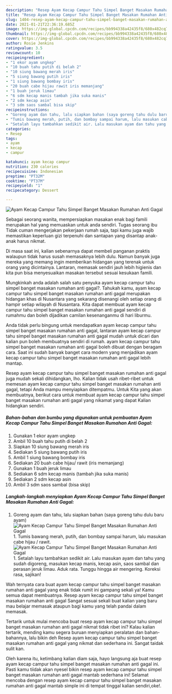 ```yaml
---
description: "Resep Ayam Kecap Campur Tahu Simpel Banget Masakan Rumahan Anti Gagal yang lezat Untuk Jualan"
title: "Resep Ayam Kecap Campur Tahu Simpel Banget Masakan Rumahan Anti Gagal yang lezat Untuk Jualan"
slug: 1404-resep-ayam-kecap-campur-tahu-simpel-banget-masakan-rumahan-anti-gagal-yang-lezat-untuk-jualan
date: 2021-01-21T22:36:19.685Z
image: https://img-global.cpcdn.com/recipes/bb994338a42435f8/680x482cq70/ayam-kecap-campur-tahu-simpel-banget-masakan-rumahan-anti-gagal-foto-resep-utama.jpg
thumbnail: https://img-global.cpcdn.com/recipes/bb994338a42435f8/680x482cq70/ayam-kecap-campur-tahu-simpel-banget-masakan-rumahan-anti-gagal-foto-resep-utama.jpg
cover: https://img-global.cpcdn.com/recipes/bb994338a42435f8/680x482cq70/ayam-kecap-campur-tahu-simpel-banget-masakan-rumahan-anti-gagal-foto-resep-utama.jpg
author: Rosie Jenkins
ratingvalue: 3.5
reviewcount: 10
recipeingredient:
- "1 ekor ayam ungkep"
- "10 buah tahu putih di belah 2"
- "10 siung bawang merah iris"
- "5 siung bawang putih iris"
- "1 siung bawang bombay iris"
- "20 buah cabe hijau rawit iris memanjang"
- "1 buah jeruk limau"
- "6 sdm kecap manis tambah jika suka manis"
- "2 sdm kecap asin"
- "3 sdm saos sambal bisa skip"
recipeinstructions:
- "Goreng ayam dan tahu, lalu siapkan bahan (saya goreng tahu dulu baru ayam)"
- "Tumis bawang merah, putih, dan bombay sampai harum, lalu masukan cabe hijau / rawit."
- "Setalah layu tambahkan sedikit air. Lalu masukan ayam dan tahu yang sudah digoreng, masukan kecap manis, kecap asin, saos sambal dan perasan jeruk limau. Aduk rata. Tunggu hingga air mengering. Koreksi rasa, sajikan!"
categories:
- Resep
tags:
- ayam
- kecap
- campur

katakunci: ayam kecap campur 
nutrition: 230 calories
recipecuisine: Indonesian
preptime: "PT32M"
cooktime: "PT37M"
recipeyield: "1"
recipecategory: Dessert

---
```



![Ayam Kecap Campur Tahu Simpel Banget Masakan Rumahan Anti Gagal](https://img-global.cpcdn.com/recipes/bb994338a42435f8/680x482cq70/ayam-kecap-campur-tahu-simpel-banget-masakan-rumahan-anti-gagal-foto-resep-utama.jpg)

Sebagai seorang wanita, mempersiapkan masakan enak bagi famili merupakan hal yang memuaskan untuk anda sendiri. Tugas seorang ibu Tidak cuman mengerjakan pekerjaan rumah saja, tapi kamu juga wajib memastikan keperluan gizi terpenuhi dan santapan yang disantap anak-anak harus nikmat.

Di masa  saat ini, kalian sebenarnya dapat membeli panganan praktis walaupun tidak harus susah memasaknya lebih dulu. Namun banyak juga mereka yang memang ingin memberikan hidangan yang terenak untuk orang yang dicintainya. Lantaran, memasak sendiri jauh lebih higienis dan kita pun bisa menyesuaikan masakan tersebut sesuai kesukaan famili. 



Mungkinkah anda adalah salah satu penyuka ayam kecap campur tahu simpel banget masakan rumahan anti gagal?. Tahukah kamu, ayam kecap campur tahu simpel banget masakan rumahan anti gagal merupakan hidangan khas di Nusantara yang sekarang disenangi oleh setiap orang di hampir setiap wilayah di Nusantara. Kita dapat membuat ayam kecap campur tahu simpel banget masakan rumahan anti gagal sendiri di rumahmu dan boleh dijadikan camilan kesenanganmu di hari liburmu.

Anda tidak perlu bingung untuk mendapatkan ayam kecap campur tahu simpel banget masakan rumahan anti gagal, lantaran ayam kecap campur tahu simpel banget masakan rumahan anti gagal mudah untuk dicari dan kalian pun boleh membuatnya sendiri di rumah. ayam kecap campur tahu simpel banget masakan rumahan anti gagal boleh dibuat dengan beragam cara. Saat ini sudah banyak banget cara modern yang menjadikan ayam kecap campur tahu simpel banget masakan rumahan anti gagal lebih mantap.

Resep ayam kecap campur tahu simpel banget masakan rumahan anti gagal juga mudah sekali dihidangkan, lho. Kalian tidak usah ribet-ribet untuk memesan ayam kecap campur tahu simpel banget masakan rumahan anti gagal, tetapi Anda mampu menyiapkan ditempatmu. Untuk Kita yang akan membuatnya, berikut cara untuk membuat ayam kecap campur tahu simpel banget masakan rumahan anti gagal yang nikamat yang dapat Kalian hidangkan sendiri.

<!--inarticleads1-->

##### Bahan-bahan dan bumbu yang digunakan untuk pembuatan Ayam Kecap Campur Tahu Simpel Banget Masakan Rumahan Anti Gagal:

1. Gunakan 1 ekor ayam ungkep
1. Ambil 10 buah tahu putih di belah 2
1. Siapkan 10 siung bawang merah iris
1. Sediakan 5 siung bawang putih iris
1. Ambil 1 siung bawang bombay iris
1. Sediakan 20 buah cabe hijau/ rawit (iris memanjang)
1. Gunakan 1 buah jeruk limau
1. Sediakan 6 sdm kecap manis (tambah jika suka manis)
1. Sediakan 2 sdm kecap asin
1. Ambil 3 sdm saos sambal (bisa skip)




<!--inarticleads2-->

##### Langkah-langkah menyiapkan Ayam Kecap Campur Tahu Simpel Banget Masakan Rumahan Anti Gagal:

1. Goreng ayam dan tahu, lalu siapkan bahan (saya goreng tahu dulu baru ayam)
<img src="https://img-global.cpcdn.com/steps/f2f8445a49d55e60/160x128cq70/ayam-kecap-campur-tahu-simpel-banget-masakan-rumahan-anti-gagal-langkah-memasak-1-foto.jpg" alt="Ayam Kecap Campur Tahu Simpel Banget Masakan Rumahan Anti Gagal">1. Tumis bawang merah, putih, dan bombay sampai harum, lalu masukan cabe hijau / rawit.
<img src="https://img-global.cpcdn.com/steps/bacb1af8988551a7/160x128cq70/ayam-kecap-campur-tahu-simpel-banget-masakan-rumahan-anti-gagal-langkah-memasak-2-foto.jpg" alt="Ayam Kecap Campur Tahu Simpel Banget Masakan Rumahan Anti Gagal">1. Setalah layu tambahkan sedikit air. Lalu masukan ayam dan tahu yang sudah digoreng, masukan kecap manis, kecap asin, saos sambal dan perasan jeruk limau. Aduk rata. Tunggu hingga air mengering. Koreksi rasa, sajikan!




Wah ternyata cara buat ayam kecap campur tahu simpel banget masakan rumahan anti gagal yang enak tidak rumit ini gampang sekali ya! Kamu semua dapat membuatnya. Resep ayam kecap campur tahu simpel banget masakan rumahan anti gagal Sangat sesuai sekali buat kalian yang baru mau belajar memasak ataupun bagi kamu yang telah pandai dalam memasak.

Tertarik untuk mulai mencoba buat resep ayam kecap campur tahu simpel banget masakan rumahan anti gagal nikmat tidak ribet ini? Kalau kalian tertarik, mending kamu segera buruan menyiapkan peralatan dan bahan-bahannya, lalu bikin deh Resep ayam kecap campur tahu simpel banget masakan rumahan anti gagal yang nikmat dan sederhana ini. Sangat taidak sulit kan. 

Oleh karena itu, ketimbang kalian diam saja, hayo langsung aja buat resep ayam kecap campur tahu simpel banget masakan rumahan anti gagal ini. Pasti kamu tiidak akan nyesel bikin resep ayam kecap campur tahu simpel banget masakan rumahan anti gagal mantab sederhana ini! Selamat mencoba dengan resep ayam kecap campur tahu simpel banget masakan rumahan anti gagal mantab simple ini di tempat tinggal kalian sendiri,oke!.

